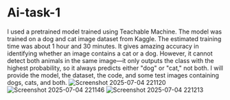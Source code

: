 # Ai-task-1
I used a pretrained model trained using Teachable Machine. The model was trained on a dog and cat image dataset from Kaggle. The estimated training time was about 1 hour and 30 minutes. It gives amazing accuracy in identifying whether an image contains a cat or a dog. However, it cannot detect both animals in the same image—it only outputs the class with the highest probability, so it always predicts either "dog" or "cat," not both. I will provide the model, the dataset, the code, and some test images containing dogs, cats, and both.
![Screenshot 2025-07-04 221120](https://github.com/user-attachments/assets/43f366eb-d550-4607-a9ac-a0f5ecfe7aa1)
![Screenshot 2025-07-04 221146](https://github.com/user-attachments/assets/b161871f-db7a-454d-8d76-243662005ed7)
![Screenshot 2025-07-04 221213](https://github.com/user-attachments/assets/9ecdfd30-9427-4971-ae99-2fefc6f37769)
